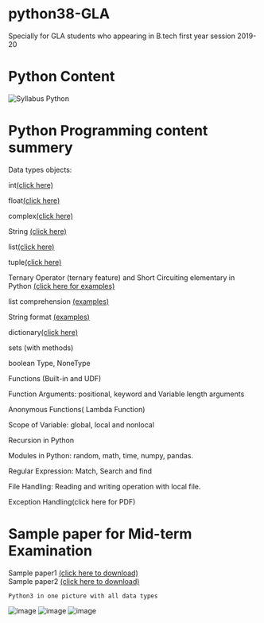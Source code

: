 # python38-GLA
Specially for GLA students who appearing in B.tech first year session 2019-20

# Python Content
![Syllabus Python](https://user-images.githubusercontent.com/15958589/72918043-00a79880-3d6b-11ea-9280-c131964d56dc.png)

# Python Programming content summery
Data types objects:

int[(click here)](http://amirkhan1092.c1.biz/integer.pdf)

float[(click here)](http://amirkhan1092.c1.biz/integer.pdf)
 
complex[(click here)](http://amirkhan1092.c1.biz/integer.pdf)

String [(click here)](http://www.amirkhan1092.c1.biz/string.pdf)

list[(click here)](http://www.amirkhan1092.c1.biz/list.pdf)

tuple[(click here)](http://www.amirkhan1092.c1.biz/tuple.pdf) 

Ternary Operator (ternary feature) and Short Circuiting elementary in Python [(click here for examples)](https://github.com/amirkhan1092/python38-GLA/blob/master/short_circuitry.py)

list comprehension [(examples)](https://github.com/amirkhan1092/python38-GLA/blob/master/list_comprehension.py)

String format [(examples)](https://github.com/amirkhan1092/python38-GLA/blob/master/string_format.py)

dictionary[(click here)](http://amirkhan1092.c1.biz/dict.pdf) 

sets (with methods) 

boolean Type, NoneType 

Functions (Built-in and UDF)

Function Arguments: positional, keyword and Variable length arguments 

Anonymous Functions( Lambda Function) 

Scope of Variable: global, local and nonlocal  

Recursion in Python 

Modules in Python: 
random, 
math, 
time, 
numpy, 
pandas. 

Regular Expression: Match, Search and find

File Handling: Reading and writing operation with local file.

Exception Handling(click here for PDF)


# Sample paper for Mid-term Examination  
Sample paper1 [(click here to download)](http://amirkhan1092.c1.biz/sample-paper1.pdf)           
Sample paper2 [(click here to download)](http://amirkhan1092.c1.biz/sample-paper2.pdf)

```
Python3 in one picture with all data types 
```
    
![image](https://user-images.githubusercontent.com/15958589/72918999-a8719600-3d6c-11ea-8270-7f2362843855.png)
![image](https://user-images.githubusercontent.com/15958589/72919090-da82f800-3d6c-11ea-8dff-836c9bd368ec.png)
![image](https://user-images.githubusercontent.com/15958589/72919151-f6869980-3d6c-11ea-947b-4c6039725476.png)
